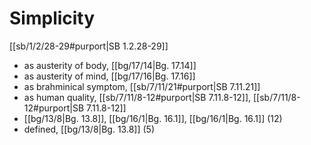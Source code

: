 # Simplicity

[[sb/1/2/28-29#purport|SB 1.2.28-29]]

* as austerity of body, [[bg/17/14|Bg. 17.14]]
* as austerity of mind, [[bg/17/16|Bg. 17.16]]
* as brahminical symptom, [[sb/7/11/21#purport|SB 7.11.21]]
* as human quality, [[sb/7/11/8-12#purport|SB 7.11.8-12]], [[sb/7/11/8-12#purport|SB 7.11.8-12]]
*  [[bg/13/8|Bg. 13.8]], [[bg/16/1|Bg. 16.1]], [[bg/16/1|Bg. 16.1]] (12)
* defined, [[bg/13/8|Bg. 13.8]] (5)
